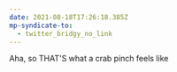 ```yaml
---
date: 2021-08-18T17:26:18.385Z
mp-syndicate-to:
  - twitter_bridgy_no_link
---
```


Aha, so THAT'S what a crab pinch feels like

